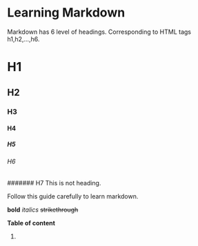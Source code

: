 # Learning Markdown

Markdown has 6 level of headings. Corresponding to HTML tags h1,h2,...,h6.

# H1
## H2
### H3
#### H4
##### H5
###### H6
####### H7 This is not heading.

Follow this guide carefully to learn markdown.

**bold**
*italics*
~~strikethrough~~


**Table of content**

1. 